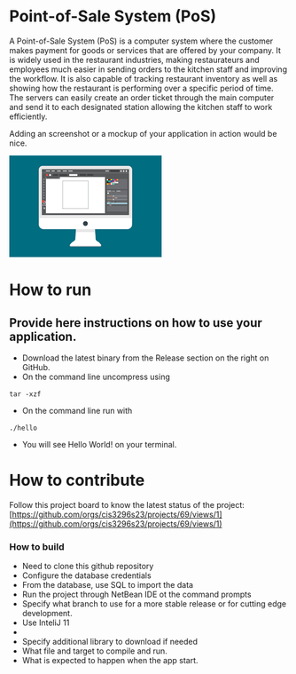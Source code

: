 # Point-of-Sale System (PoS)
A Point-of-Sale System (PoS) is a computer system where the customer makes payment for goods or services that are offered 
by your company. It is widely used in the restaurant industries, making restaurateurs and employees much easier in 
sending orders to the kitchen staff and improving the workflow. It is also capable of tracking restaurant inventory as 
well as showing how the restaurant is performing over a specific period of time. The servers can easily create an order 
ticket through the main computer and send it to each designated station allowing the kitchen staff to work efficiently.


Adding an screenshot or a mockup of your application in action would be nice.  

![This is a screenshot.](images.png)

# How to run
Provide here instructions on how to use your application.   
- 
- Download the latest binary from the Release section on the right on GitHub.  
- On the command line uncompress using
```
tar -xzf  
```
- On the command line run with
```
./hello
```
- You will see Hello World! on your terminal. 

# How to contribute
Follow this project board to know the latest status of the project: [https://github.com/orgs/cis3296s23/projects/69/views/1](https://github.com/orgs/cis3296s23/projects/69/views/1)  

### How to build
- Need to clone this github repository
- Configure the database credentials
- From the database, use SQL to import the data
- Run the project through NetBean IDE ot the command prompts
- Specify what branch to use for a more stable release or for cutting edge development.  
- Use InteliJ 11
- 
- Specify additional library to download if needed 
- What file and target to compile and run. 
- What is expected to happen when the app start. 
